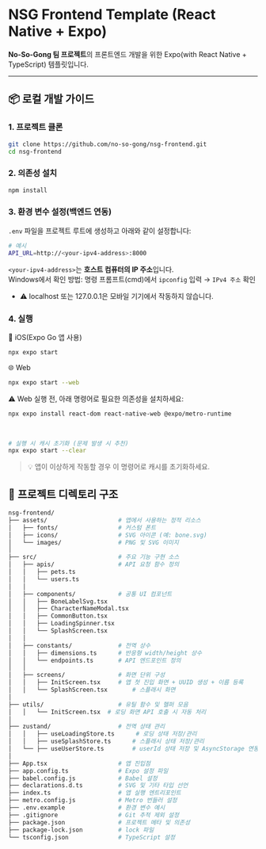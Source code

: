 # NSG Frontend Template (React Native + Expo)

**No-So-Gong 팀 프로젝트**의 프론트엔드 개발을 위한 Expo(with React Native + TypeScript) 템플릿입니다.

---

## 📦 로컬 개발 가이드

### 1. 프로젝트 클론

```bash
git clone https://github.com/no-so-gong/nsg-frontend.git
cd nsg-frontend
```

### 2. 의존성 설치
```bash
npm install
```

### 3. 환경 변수 설정(백엔드 연동)
`.env` 파일을 프로젝트 루트에 생성하고 아래와 같이 설정합니다:
```bash
# 예시
API_URL=http://<your-ipv4-address>:8000
```
`<your-ipv4-address>`는 **호스트 컴퓨터의 IP 주소**입니다. <br/> Windows에서 확인 방법: 명령 프롬프트(cmd)에서 `ipconfig` 입력 → `IPv4 주소` 확인
- ⚠️ localhost 또는 127.0.0.1은 모바일 기기에서 작동하지 않습니다.

### 4. 실행

🍎 iOS(Expo Go 앱 사용)
```bash
npx expo start
```

🌐 Web
```bash
npx expo start --web
```
⚠️ Web 실행 전, 아래 명령어로 필요한 의존성을 설치하세요:
```bash
npx expo install react-dom react-native-web @expo/metro-runtime
```
<br/>

```bash
# 실행 시 캐시 초기화 (문제 발생 시 추천)
npx expo start --clear
```
> 💡 앱이 이상하게 작동할 경우 이 명령어로 캐시를 초기화하세요.

## 📁 프로젝트 디렉토리 구조
```bash
nsg-frontend/
├── assets/                    # 앱에서 사용하는 정적 리소스
│   ├── fonts/                 # 커스텀 폰트
│   ├── icons/                 # SVG 아이콘 (예: bone.svg)
│   └── images/                # PNG 및 SVG 이미지
│
├── src/                       # 주요 기능 구현 소스
│   ├── apis/                  # API 요청 함수 정의
│   │   ├── pets.ts            
│   │   └── users.ts           
│   │
│   ├── components/            # 공통 UI 컴포넌트
│   │   ├── BoneLabelSvg.tsx
│   │   ├── CharacterNameModal.tsx
│   │   ├── CommonButton.tsx 
│   │   ├── LoadingSpinner.tsx 
│   │   └── SplashScreen.tsx
│   │
│   ├── constants/             # 전역 상수
│   │   ├── dimensions.ts      # 반응형 width/height 상수
│   │   └── endpoints.ts       # API 엔드포인트 정의
│   │
│   ├── screens/               # 화면 단위 구성
│   │   ├── InitScreen.tsx     # 앱 첫 진입 화면 + UUID 생성 + 이름 등록
│   │   └── SplashScreen.tsx       # 스플래시 화면
│
├── utils/                     # 유틸 함수 및 헬퍼 모음
│   │   └── InitScreen.tsx  # 로딩 화면 API 호출 시 자동 처리
│
├── zustand/                   # 전역 상태 관리
│   │   ├── useLoadingStore.ts      # 로딩 상태 저장/관리 
│   │   ├── useSplashStore.ts      # 스플래시 상태 저장/관리 
│   └── ├── useUserStore.ts        # userId 상태 저장 및 AsyncStorage 연동
│
├── App.tsx                    # 앱 진입점
├── app.config.ts              # Expo 설정 파일
├── babel.config.js            # Babel 설정
├── declarations.d.ts          # SVG 및 기타 타입 선언
├── index.ts                   # 앱 실행 엔트리포인트
├── metro.config.js            # Metro 번들러 설정
├── .env.example               # 환경 변수 예시
├── .gitignore                 # Git 추적 제외 설정
├── package.json               # 프로젝트 메타 및 의존성
├── package-lock.json          # lock 파일
└── tsconfig.json              # TypeScript 설정

```
